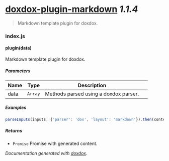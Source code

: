 # [doxdox-plugin-markdown](https://github.com/neogeek/doxdox-plugin-markdown) *1.1.4*

> Markdown template plugin for doxdox.


### index.js


#### plugin(data) 

Markdown template plugin for doxdox.




##### Parameters

| Name | Type | Description |  |
| ---- | ---- | ----------- | -------- |
| data | `Array`  | Methods parsed using a doxdox parser. | &nbsp; |




##### Examples

```javascript
parseInputs(inputs, {'parser': 'dox', 'layout': 'markdown'}).then(content => console.log(content));
```


##### Returns


- `Promise`  Promise with generated content.




*Documentation generated with [doxdox](https://github.com/neogeek/doxdox).*
